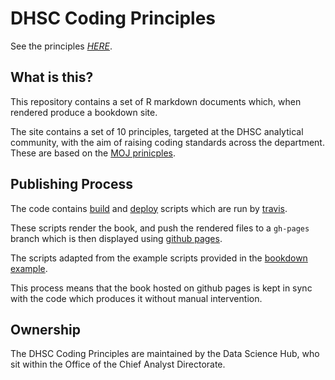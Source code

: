 # DHSC Coding Principles

See the principles *[HERE](https://mattm-dhsc.github.io/coding_principles_book/)*.

## What is this?
This repository contains a set of R markdown documents which, when rendered produce a bookdown site.

The site contains a set of 10 principles, targeted at the DHSC analytical community, with the aim of raising coding standards across the department. These are based on the [MOJ prinicples](https://github.com/moj-analytical-services/our-coding-standards).

## Publishing Process
The code contains [build](_build.sh) and [deploy](_deploy.sh) scripts which are run by [travis](https://travis-ci.org/mattm-dhsc/coding_principles_book).

These scripts render the book, and push the rendered files to a `gh-pages` branch which is then displayed using [github pages](https://mattm-dhsc.github.io/coding_principles_book/).

The scripts adapted from the example scripts provided in the [bookdown example](https://bookdown.org/yihui/bookdown/github.html).

This process means that the book hosted on github pages is kept in sync with the code which produces it without manual intervention.

## Ownership
The DHSC Coding Principles are maintained by the Data Science Hub, who sit within the Office of the Chief Analyst Directorate.